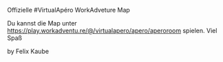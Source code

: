 Offizielle #VirtualApéro WorkAdveture Map 

Du kannst die Map unter https://play.workadventu.re/@/virtualapero/apero/aperoroom spielen.
Viel Spaß 


by Felix Kaube
